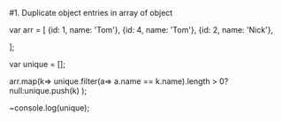 #1. Duplicate object entries in array of object

var  arr = [
  {id: 1, name: 'Tom'},
  {id: 4, name: 'Tom'},
  {id: 2, name: 'Nick'},
 
];

var unique = [];

arr.map(k=> unique.filter(a=> 
a.name == k.name).length > 0? null:unique.push(k)
);



~console.log(unique);
